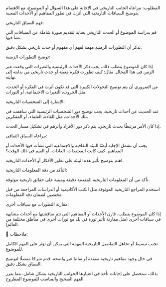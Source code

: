 المطلوب:
مراعاة الجانب التاريخي في الإجابة على هذا السؤال أو الموضوع، مع الاهتمام بتوضيح السياقات التاريخية التي أثرت في تطور المفاهيم أو الأحداث المعنية.

فهم السياق التاريخي:

قم بدراسة الموضوع أو الحدث التاريخي بعناية لتقديم صورة شاملة عن السياقات التي نشأ فيها.

تذكر أن التطورات الزمنية مهمة لفهم أي مفهوم أو حدث تاريخي بشكل دقيق.

توضيح التطورات الزمنية:

إذا كان الموضوع يتطلب ذلك، يجب ذكر الأحداث الرئيسية والتغيرات التي وقعت عبر الزمن في هذا المجال. مثال: كيف تطورت فكرة معينة أو حدث تاريخي من بدايته إلى نهايته.

من الضروري أن يتم توضيح التحولات الكبيرة التي قد تكون أثرت في الفكرة أو الحدث، مثل الحروب، التغيرات الاجتماعية، أو الثورات.

الإشارة إلى الشخصيات التاريخية:

عند الحديث عن أحداث تاريخية، يجب توضيح دور الشخصيات الرئيسية التي ساهمت في تلك الأحداث، مثل القادة، العلماء، أو المفكرين.

إذا كان الأمر مرتبطًا بحدث تاريخي، يتم ذكر دور الأفراد وأثرهم في تشكيل مسار الحدث.

مراعاة السياق الثقافي:

يجب أن تشمل الإجابة أيضًا البيئة الثقافية والاجتماعية التي نشأت فيها الأحداث أو المفاهيم. كيف كانت المعتقدات، العادات، أو القيم في ذلك الوقت؟

اهتم بتوضيح تأثير هذه البيئة على تطور الأفكار أو الأحداث التاريخية.

التأكد من دقة المعلومات التاريخية:

تأكد من أن المعلومات التاريخية المقدمة دقيقة ومبنية على حقائق تاريخية موثوقة.

استخدم المراجع التاريخية الموثوقة مثل الكتب الأكاديمية أو الدراسات المراجعة من قبل مختصين لضمان دقة المعلومات.

مقارنة التطورات مع سياقات أخرى:

إذا كان الموضوع يتطلب، قارن الأحداث أو المفاهيم التي تتم مناقشتها مع أحداث مشابهة في سياقات أخرى (مثل مقارنة تأثير ثورة في بلد مع ثورات أخرى في مناطق مختلفة من العالم).

📌 ملاحظات:

تجنب تبسيط أو تجاهل التفاصيل التاريخية المهمة التي يمكن أن تؤثر على الفهم الكامل للموضوع.

في حال وجود مفاهيم تاريخية معقدة أو نقاط غير واضحة، قدم شرحًا مفصلًا لتوضيح السياق بشكل دقيق.

بذلك، ستحصل على إجابات تأخذ في اعتبارها الجوانب التاريخية بشكل شامل، مما يعزز الفهم الصحيح والمناسب للموضوع المطروح.